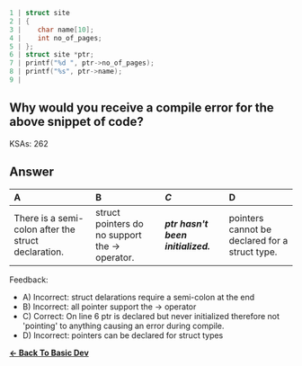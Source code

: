 ```c
1 | struct site
2 | {
3 |    char name[10];
4 |    int no_of_pages;
5 | };
6 | struct site *ptr;
7 | printf("%d ", ptr->no_of_pages);
8 | printf("%s", ptr->name);
9 | 
```

## Why would you receive a compile error for the above snippet of code?

KSAs: 262

## Answer
| A | B | ***C*** | D |
| :--- | :--- | :--- | :--- |
| There is a semi-colon after the struct declaration. | struct pointers do no support the -> operator. | ***ptr hasn't been initialized.*** | pointers cannot be declared for a struct type. |


Feedback:

- A) Incorrect: struct delarations require a semi-colon at the end
- B) Incorrect: all pointer support the -> operator
- C) Correct: On line 6 ptr is declared but never initialized therefore not 'pointing' to anything causing an error during compile.
- D) Incorrect: pointers can be declared for struct types

[**<- Back To Basic Dev**](../../../Basic_Dev.md)

